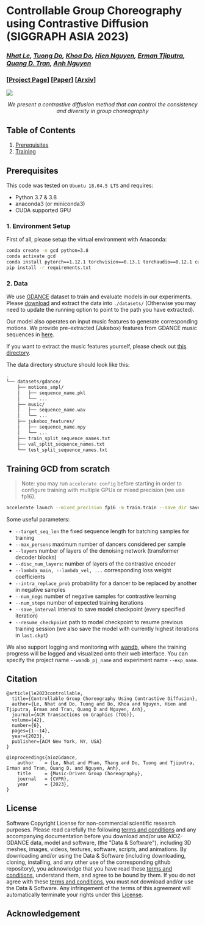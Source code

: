 

# Controllable Group Choreography using Contrastive Diffusion (SIGGRAPH ASIA 2023)
### *[Nhat Le](https://minhnhatvt.github.io/), [Tuong Do](https://scholar.google.com/citations?user=qCcSKkMAAAAJ&hl=en), [Khoa Do](https://aioz-ai.github.io/GCD/), [Hien Nguyen](https://aioz-ai.github.io/GCD/), [Erman Tjiputra](https://sg.linkedin.com/in/erman-tjiputra), [Quang D. Tran](https://scholar.google.com/citations?user=DbAThEgAAAAJ&hl=en), [Anh Nguyen](https://cgi.csc.liv.ac.uk/~anguyen/)*
### [[Project Page](https://aioz-ai.github.io/GCD/)] [[Paper](https://dl.acm.org/doi/abs/10.1145/3618356)] [[Arxiv](https://arxiv.org/abs/2310.18986)]



![](https://aioz-ai.github.io/GCD/static/figures/Intro.png)*<center> We present a contrastive diffusion method that can control the consistency and diversity in group choreography </center>*


## Table of Contents
1. [Prerequisites](#prerequisites)
2. [Training](#training-gcd-from-scratch)


## Prerequisites

This code was tested on `Ubuntu 18.04.5 LTS` and requires:

* Python 3.7 & 3.8
* anaconda3 (or miniconda3)
* CUDA supported GPU 

### 1. Environment Setup
First of all, please setup the virtual environment with Anaconda:
```bash
conda create -n gcd python=3.8
conda activate gcd
conda install pytorch==1.12.1 torchvision==0.13.1 torchaudio==0.12.1 cudatoolkit=11.3 -c pytorch
pip install -r requirements.txt
```

<!-- ### Body Model

Our code relies on [SMPL](https://smpl.is.tue.mpg.de/) as the body model. You can download our processed version from [here](). -->

### 2. Data

We use [GDANCE](https://github.com/aioz-ai/AIOZ-GDANCE) dataset to train and evaluate models in our experiments. Please [download](https://vision.aioz.io/f/430eb9d90552480e8b4e/?dl=1) and extract the data into `./datasets/` (Otherwise you may need to update the running option to point to the path you have extracted).

Our model also operates on input music features to generate corresponding motions. We provide pre-extracted (Jukebox) features from GDANCE music sequences in [here](). 

If you want to extract the music features yourself, please check out [this directory]().

The data directory structure should look like this:
```bash
.
└── datasets/gdance/
    ├── motions_smpl/
    │   ├── sequence_name.pkl
    │   └── ...
    ├── music/
    │   ├── sequence_name.wav
    │   └── ...
    ├── jukebox_features/
    │   ├── sequence_name.npy
    │   └── ...
    ├── train_split_sequence_names.txt
    ├── val_split_sequence_names.txt
    └── test_split_sequence_names.txt
```


## Training GCD from scratch
> Note: you may run `accelerate config` before starting in order to configure training with multiple GPUs or mixed precision (we use fp16).



```bash
accelerate launch --mixed_precision fp16 -m train.train --save_dir save_ckpt/gcd --datapath "datasets/gdance" --split_file "train_split_sequence_names.txt" --music_extra_token --target_seq_len 150 --max_persons 5 --layers 5 --cond_mask_prob 0.2 --lambda_main 1.0 --lambda_vel 1.0 --lambda_rcxyz 1.0 --lambda_fc 5.0  --lambda_contrastive 0.00001 --use_film --use_style --disc_num_layers 2 --disc_time_aware --intra_replace_prob 0.5 --num_negs 8 --batch_size 32 --num_workers 8 --overwrite --optim Adan --lr 1e-4 --weight_decay 0.02 --num_steps 1000000 --log_interval 20 --save_interval 10000 --resume_checkpoint ""
```


Some useful parameters:
* `--target_seq_len` the fixed sequence length for batching samples for training
* `--max_persons` maximum number of dancers considered per sample
* `--layers` number of layers of the denoising network (transformer decoder blocks)
* `--disc_num_layers`: number of layers of the contrastive encoder
* `--lambda_main, --lambda_vel, ...` corresponding loss weight coefficients
* `--intra_replace_prob` probability for a dancer to be replaced by another in negative samples
* `--num_negs` number of negative samples for contrastive learning
* `--num_steps` number of expected training iterations
* `--save_interval` interval to save model checkpoint (every specified iteration)
* `--resume_checkpoint` path to model checkpoint to resume previous training session (we also save the model with currently highest iterations in `last.ckpt`)

We also support logging and monitoring with [wandb](https://wandb.ai/site), where the training progress will be logged and visualized onto their web interface. You can specify the project name `--wandb_pj_name`  and experiment name `--exp_name`.






## Citation
```
@article{le2023controllable,
  title={Controllable Group Choreography Using Contrastive Diffusion},
  author={Le, Nhat and Do, Tuong and Do, Khoa and Nguyen, Hien and Tjiputra, Erman and Tran, Quang D and Nguyen, Anh},
  journal={ACM Transactions on Graphics (TOG)},
  volume={42},
  number={6},
  pages={1--14},
  year={2023},
  publisher={ACM New York, NY, USA}
}
```
```
@inproceedings{aiozGdance,
    author    = {Le, Nhat and Pham, Thang and Do, Tuong and Tjiputra, Erman and Tran, Quang D. and Nguyen, Anh},
    title     = {Music-Driven Group Choreography},
    journal   = {CVPR},
    year      = {2023},
}		
```

## License
Software Copyright License for non-commercial scientific research purposes.
Please read carefully the following [terms and conditions](LICENSE) and any accompanying
documentation before you download and/or use AIOZ-GDANCE data, model and
software, (the "Data & Software"), including 3D meshes, images, videos,
textures, software, scripts, and animations. By downloading and/or using the
Data & Software (including downloading, cloning, installing, and any other use
of the corresponding github repository), you acknowledge that you have read
these [terms and conditions](LICENSE), understand them, and agree to be bound by them. If
you do not agree with these [terms and conditions](LICENSE), you must not download and/or
use the Data & Software. Any infringement of the terms of this agreement will
automatically terminate your rights under this [License](LICENSE).


## Acknowledgement



